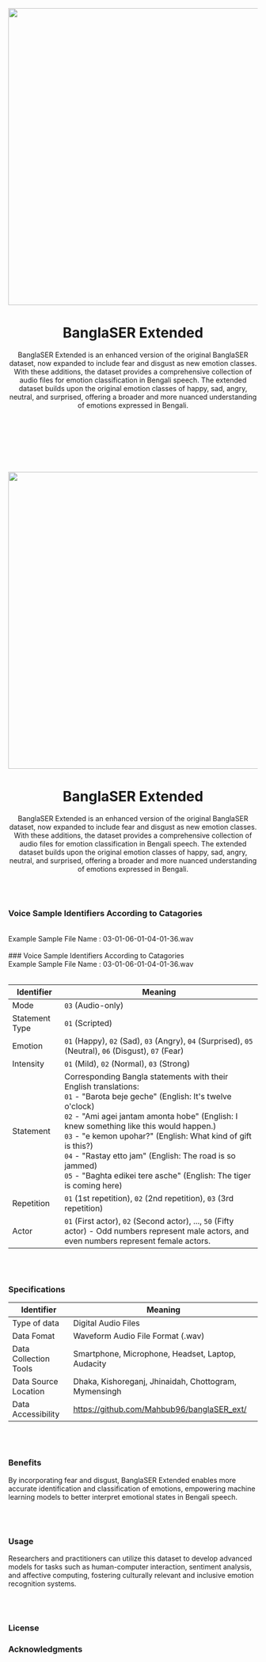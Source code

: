 <div align="center">
  
<img src="https://instagram.fdac80-1.fna.fbcdn.net/v/t51.2885-15/349451980_561910815868802_800017064493703245_n.jpg?stp=dst-jpg_e15&_nc_ht=instagram.fdac80-1.fna.fbcdn.net&_nc_cat=102&_nc_ohc=W0yIT7jEa6MAX8AXVUa&edm=ALQROFkBAAAA&ccb=7-5&ig_cache_key=MzExMjg2MTkyOTkyOTcwMjI1OA%3D%3D.2-ccb7-5&oh=00_AfDTUVG7FTBKQ-NayjbKXNt80Iz7MCFXuZRY0wZZHuUS0w&oe=6478F29D&_nc_sid=b3163e" alt="MarineGEO circle logo" style="height: 600; width:1200;"/>

# BanglaSER Extended
BanglaSER Extended is an enhanced version of the original BanglaSER dataset, now expanded to include fear and disgust as new emotion classes. With these additions, the dataset provides a comprehensive collection of audio files for emotion classification in Bengali speech.
The extended dataset builds upon the original emotion classes of happy, sad, angry, neutral, and surprised, offering a broader and more nuanced understanding of emotions expressed in Bengali.
</div>

<br> <br>
=======

<div align="center">
  
<img src="https://instagram.fdac80-1.fna.fbcdn.net/v/t51.2885-15/349451980_561910815868802_800017064493703245_n.jpg?stp=dst-jpg_e15&_nc_ht=instagram.fdac80-1.fna.fbcdn.net&_nc_cat=102&_nc_ohc=W0yIT7jEa6MAX8AXVUa&edm=ALQROFkBAAAA&ccb=7-5&ig_cache_key=MzExMjg2MTkyOTkyOTcwMjI1OA%3D%3D.2-ccb7-5&oh=00_AfDTUVG7FTBKQ-NayjbKXNt80Iz7MCFXuZRY0wZZHuUS0w&oe=6478F29D&_nc_sid=b3163e" alt="MarineGEO circle logo" style="height: 600; width:1200;"/>

# BanglaSER Extended
BanglaSER Extended is an enhanced version of the original BanglaSER dataset, now expanded to include fear and disgust as new emotion classes. With these additions, the dataset provides a comprehensive collection of audio files for emotion classification in Bengali speech.
The extended dataset builds upon the original emotion classes of happy, sad, angry, neutral, and surprised, offering a broader and more nuanced understanding of emotions expressed in Bengali.
</div>

<br> <br>

### Voice Sample Identifiers According to Catagories

<br>
Example Sample File Name : 03-01-06-01-04-01-36.wav
<br><br>
### Voice Sample Identifiers According to Catagories

<br>
Example Sample File Name : 03-01-06-01-04-01-36.wav
<br><br>

| Identifier         | Meaning          |
|-----------------|------------------|
| Mode            | `03` (Audio-only)|
| Statement Type  | `01` (Scripted)  |
| Emotion         | `01` (Happy), `02` (Sad), `03` (Angry), `04` (Surprised), `05` (Neutral), `06` (Disgust), `07` (Fear) |
| Intensity       | `01` (Mild), `02` (Normal), `03` (Strong) |
| Statement       | Corresponding Bangla statements with their English translations: <br> `01` - "Barota beje geche" (English: It's twelve o'clock) <br> `02` - "Ami agei jantam amonta hobe" (English: I knew something like this would happen.) <br> `03` - "e kemon upohar?" (English: What kind of gift is this?) <br> `04` - "Rastay etto jam" (English: The road is so jammed) <br> `05` - "Baghta edikei tere asche" (English: The tiger is coming here) |
| Repetition      | `01` (1st repetition), `02` (2nd repetition), `03` (3rd repetition) |
| Actor           | `01` (First actor), `02` (Second actor), ..., `50` (Fifty actor) - Odd numbers represent male actors, and even numbers represent female actors. |

<br> <br>

### Specifications
| Identifier            | Meaning          |
|-----------------------|------------------|
| Type of data          | Digital Audio Files|
| Data Fomat            | Waveform Audio File Format (.wav)|
| Data Collection Tools | Smartphone, Microphone, Headset, Laptop, Audacity|
| Data Source Location  | Dhaka, Kishoreganj, Jhinaidah, Chottogram, Mymensingh |
| Data Accessibility    | https://github.com/Mahbub96/banglaSER_ext/ |

<br> <br>

### Benefits
By incorporating fear and disgust, BanglaSER Extended enables more accurate identification and classification of emotions, empowering machine learning models to better interpret emotional states in Bengali speech.

<br> <br>

### Usage
Researchers and practitioners can utilize this dataset to develop advanced models for tasks such as human-computer interaction, sentiment analysis, and affective computing, fostering culturally relevant and inclusive emotion recognition systems.

<br> <br>

### License

<!--Specify the license under which your dataset is distributed. For example, you can use the [MIT License](https://opensource.org/licenses/MIT).-->



### Acknowledgments

<!--You can mention any acknowledgments, credits, or references to other works that were used in creating the dataset.-->
